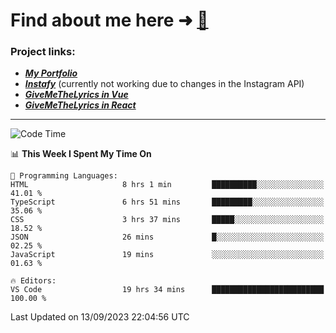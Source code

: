 # Find about me here ➜ [🧑](https://pauabella.dev)

### Project links:
- ***[My Portfolio](https://pauabella.dev)***
- ***[Instafy](https://instafy.me)*** (currently not working due to changes in the Instagram API)
- ***[GiveMeTheLyrics in Vue](https://lyrics.pauabella.dev)***
- ***[GiveMeTheLyrics in React](https://pauabella.dev/GiveMeTheLyrics)***

---
<!--START_SECTION:waka-->
![Code Time](http://img.shields.io/badge/Code%20Time-2%2C436%20hrs%201%20min-blue)

📊 **This Week I Spent My Time On** 

```text
💬 Programming Languages: 
HTML                     8 hrs 1 min         ██████████░░░░░░░░░░░░░░░   41.01 % 
TypeScript               6 hrs 51 mins       █████████░░░░░░░░░░░░░░░░   35.06 % 
CSS                      3 hrs 37 mins       █████░░░░░░░░░░░░░░░░░░░░   18.52 % 
JSON                     26 mins             █░░░░░░░░░░░░░░░░░░░░░░░░   02.25 % 
JavaScript               19 mins             ░░░░░░░░░░░░░░░░░░░░░░░░░   01.63 % 

🔥 Editors: 
VS Code                  19 hrs 34 mins      █████████████████████████   100.00 % 
```


 Last Updated on 13/09/2023 22:04:56 UTC
<!--END_SECTION:waka-->
